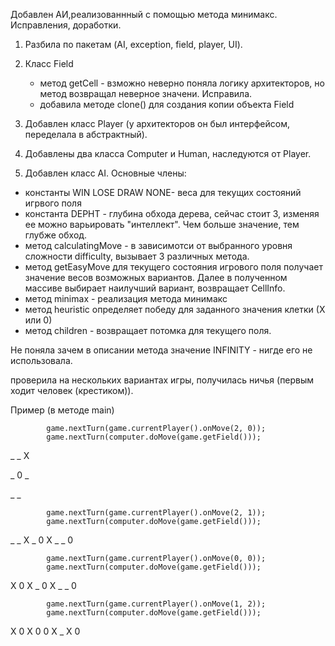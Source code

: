 Добавлен АИ,реализованнный с помощью метода минимакс.
Исправления, доработки.

1. Разбила по пакетам (AI, exception, field, player, UI).
2. Класс Field 
    - метод getCell - взможно неверно поняла логику архитекторов, но метод возвращал неверное значени. Исправила.
    - добавила методе clone() для создания копии объекта Field

3. Добавлен класс Player (у архитекторов он был интерфейсом, переделала в абстрактный). 
4. Добавлены два класса Computer и Human, наследуются от Player.
5. Добавлен класс AI. Основные члены:
  - константы WIN LOSE DRAW NONE- веса для текущих состояний игрвого поля
   - константа DEPHT - глубина обхода дерева, сейчас cтоит 3, изменяя ее можно варьировать "интеллект". Чем больше значение, тем глубже обход.
   - метод calculatingMove - в зависимотси от выбранного уровня сложности difficulty, вызывает 3 различных метода.   
   - метод getEasyMove для текущего состояния игрового поля получает значение весов возможных вариантов. Далее в полученном массиве выбирает наилучший вариант, возвращает CellInfo.
  - метод minimax - реализация метода минимакс
  - метод heuristic определяет победу для заданного значения клетки (Х или 0)
   - метод children - возвращает потомка для текущего поля.

Не поняла зачем в описании метода значение INFINITY - нигде его не использовала.

проверила на нескольких вариантах игры, получилась ничья (первым ходит человек (крестиком)).

Пример (в методе main)

            game.nextTurn(game.currentPlayer().onMove(2, 0));
            game.nextTurn(computer.doMove(game.getField()));

_ _ X

_ 0 _

_ _ 

            game.nextTurn(game.currentPlayer().onMove(2, 1));
            game.nextTurn(computer.doMove(game.getField()));

_ _ X
_ 0 X
_ _ 0

            game.nextTurn(game.currentPlayer().onMove(0, 0));
            game.nextTurn(computer.doMove(game.getField()));

X 0 X
_ 0 X
_ _ 0

            game.nextTurn(game.currentPlayer().onMove(1, 2));
            game.nextTurn(computer.doMove(game.getField()));
 
X 0 X
0 0 X
_ X 0
